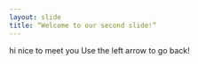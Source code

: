 ```yaml
---
layout: slide
title: “Welcome to our second slide!”
---
```

hi nice to meet you
Use the left arrow to go back!
